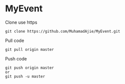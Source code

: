 


# MyEvent
Clone use https  
~~~~
git clone https://github.com/MuhamadAjie/MyEvent.git
~~~~
Pull code
~~~~
git pull origin master
~~~~
Push code
~~~~
git push origin master
or
git push -u master
~~~~

